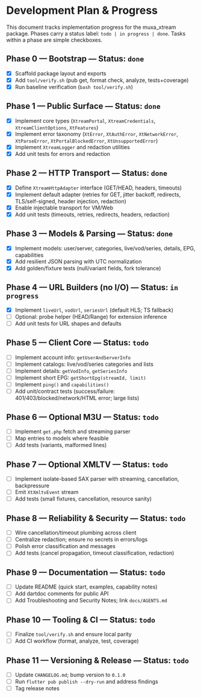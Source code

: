 # Development Plan & Progress

This document tracks implementation progress for the muxa_xtream package. Phases carry a status label: `todo | in progress | done`. Tasks within a phase are simple checkboxes.

## Phase 0 — Bootstrap — Status: `done`
- [x] Scaffold package layout and exports
- [x] Add `tool/verify.sh` (pub get, format check, analyze, tests+coverage)
- [x] Run baseline verification (`bash tool/verify.sh`)

## Phase 1 — Public Surface — Status: `done`
- [x] Implement core types (`XtreamPortal`, `XtreamCredentials`, `XtreamClientOptions`, `XtFeatures`)
- [x] Implement error taxonomy (`XtError`, `XtAuthError`, `XtNetworkError`, `XtParseError`, `XtPortalBlockedError`, `XtUnsupportedError`)
- [x] Implement `XtreamLogger` and redaction utilities
- [x] Add unit tests for errors and redaction

## Phase 2 — HTTP Transport — Status: `done`
- [x] Define `XtreamHttpAdapter` interface (GET/HEAD, headers, timeouts)
- [x] Implement default adapter (retries for GET, jitter backoff, redirects, TLS/self-signed, header injection, redaction)
- [x] Enable injectable transport for VM/Web
- [x] Add unit tests (timeouts, retries, redirects, headers, redaction)

## Phase 3 — Models & Parsing — Status: `done`
- [x] Implement models: user/server, categories, live/vod/series, details, EPG, capabilities
- [x] Add resilient JSON parsing with UTC normalization
- [x] Add golden/fixture tests (null/variant fields, fork tolerance)

## Phase 4 — URL Builders (no I/O) — Status: `in progress`
- [x] Implement `liveUrl`, `vodUrl`, `seriesUrl` (default HLS; TS fallback)
- [ ] Optional: probe helper (HEAD/Range) for extension inference
- [ ] Add unit tests for URL shapes and defaults

## Phase 5 — Client Core — Status: `todo`
- [ ] Implement account info: `getUserAndServerInfo`
- [ ] Implement catalogs: live/vod/series categories and lists
- [ ] Implement details: `getVodInfo`, `getSeriesInfo`
- [ ] Implement short EPG: `getShortEpg(streamId, limit)`
- [ ] Implement `ping()` and `capabilities()`
- [ ] Add unit/contract tests (success/failure: 401/403/blocked/network/HTML error; large lists)

## Phase 6 — Optional M3U — Status: `todo`
- [ ] Implement `get.php` fetch and streaming parser
- [ ] Map entries to models where feasible
- [ ] Add tests (variants, malformed lines)

## Phase 7 — Optional XMLTV — Status: `todo`
- [ ] Implement isolate-based SAX parser with streaming, cancellation, backpressure
- [ ] Emit `XtXmltvEvent` stream
- [ ] Add tests (small fixtures, cancellation, resource sanity)

## Phase 8 — Reliability & Security — Status: `todo`
- [ ] Wire cancellation/timeout plumbing across client
- [ ] Centralize redaction; ensure no secrets in errors/logs
- [ ] Polish error classification and messages
- [ ] Add tests (cancel propagation, timeout classification, redaction)

## Phase 9 — Documentation — Status: `todo`
- [ ] Update README (quick start, examples, capability notes)
- [ ] Add dartdoc comments for public API
- [ ] Add Troubleshooting and Security Notes; link `docs/AGENTS.md`

## Phase 10 — Tooling & CI — Status: `todo`
- [ ] Finalize `tool/verify.sh` and ensure local parity
- [ ] Add CI workflow (format, analyze, test, coverage)

## Phase 11 — Versioning & Release — Status: `todo`
- [ ] Update `CHANGELOG.md`; bump version to `0.1.0`
- [ ] Run `flutter pub publish --dry-run` and address findings
- [ ] Tag release notes
